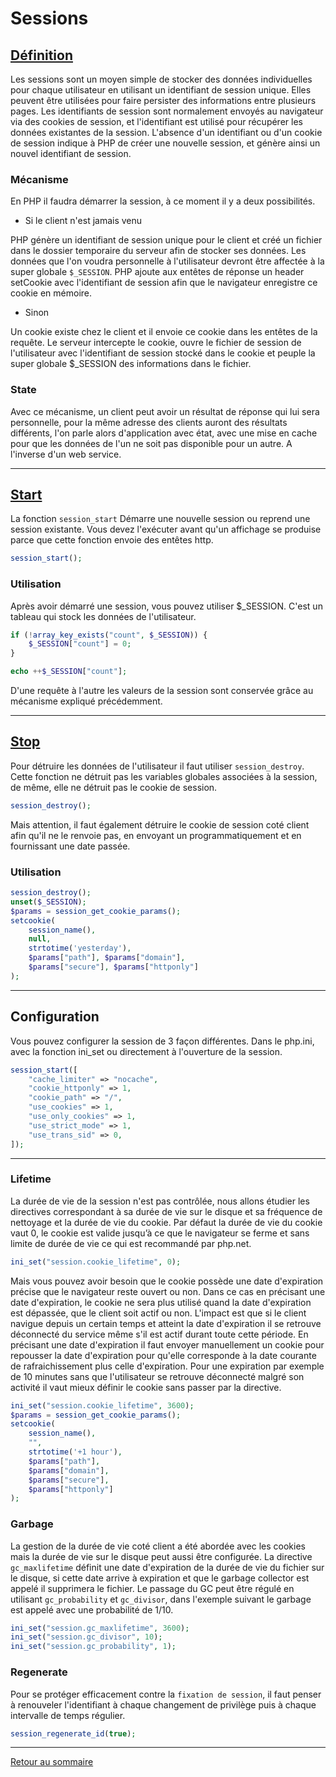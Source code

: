 # Sessions

## [Définition](https://www.php.net/manual/fr/reserved.variables.session.php)

Les sessions sont un moyen simple de stocker des données individuelles pour chaque utilisateur en utilisant un identifiant de session unique. Elles peuvent être utilisées pour faire persister des informations entre plusieurs pages. Les identifiants de session sont normalement envoyés au navigateur via des cookies de session, et l'identifiant est utilisé pour récupérer les données existantes de la session. L'absence d'un identifiant ou d'un cookie de session indique à PHP de créer une nouvelle session, et génère ainsi un nouvel identifiant de session.

### Mécanisme

En PHP il faudra démarrer la session, à ce moment il y a deux possibilités.

-   Si le client n'est jamais venu

PHP génère un identifiant de session unique pour le client et créé un fichier dans le dossier temporaire du serveur afin de stocker ses données. Les données que l'on voudra personnelle à l'utilisateur devront être affectée à la super globale `$_SESSION`. PHP ajoute aux entêtes de réponse un header setCookie avec l'identifiant de session afin que le navigateur enregistre ce cookie en mémoire.

-   Sinon

Un cookie existe chez le client et il envoie ce cookie dans les entêtes de la requête. Le serveur intercepte le cookie, ouvre le fichier de session de l'utilisateur avec l'identifiant de session stocké dans le cookie et peuple la super globale $_SESSION des informations dans le fichier.

### State

Avec ce mécanisme, un client peut avoir un résultat de réponse qui lui sera personnelle, pour la même adresse des clients auront des résultats différents, l'on parle alors d'application avec état, avec une mise en cache pour que les données de l'un ne soit pas disponible pour un autre. A l'inverse d'un web service.

----------

## [Start](https://www.php.net/manual/fr/function.session-start.php)

La fonction `session_start` Démarre une nouvelle session ou reprend une session existante. Vous devez l'exécuter avant qu'un affichage se produise parce que cette fonction envoie des entêtes http.

```php
session_start();
```

### Utilisation

Après avoir démarré une session, vous pouvez utiliser $_SESSION. C'est un tableau qui stock les données de l'utilisateur.

```php
if (!array_key_exists("count", $_SESSION)) {
    $_SESSION["count"] = 0;
}

echo ++$_SESSION["count"];
```

D'une requête à l'autre les valeurs de la session sont conservée grâce au mécanisme expliqué précédemment.

----------

## [Stop](https://www.php.net/manual/fr/function.session-destroy.php)

Pour détruire les données de l'utilisateur il faut utiliser `session_destroy`. Cette fonction ne détruit pas les variables globales associées à la session, de même, elle ne détruit pas le cookie de session.

```php
session_destroy();
```

Mais attention, il faut également détruire le cookie de session coté client afin qu'il ne le renvoie pas, en envoyant un programmatiquement et en fournissant une date passée.

### Utilisation

```php
session_destroy();
unset($_SESSION);
$params = session_get_cookie_params();
setcookie(
    session_name(),
    null,
    strtotime('yesterday'),
    $params["path"], $params["domain"],
    $params["secure"], $params["httponly"]
);
```

----------

## Configuration

Vous pouvez configurer la session de 3 façon différentes. Dans le php.ini, avec la fonction ini_set ou directement à l'ouverture de la session.

```php
session_start([
    "cache_limiter" => "nocache",
    "cookie_httponly" => 1,
    "cookie_path" => "/",
    "use_cookies" => 1,
    "use_only_cookies" => 1,
    "use_strict_mode" => 1,
    "use_trans_sid" => 0,
]);
```

----------

### Lifetime

La durée de vie de la session n'est pas contrôlée, nous allons étudier les directives correspondant à sa durée de vie sur le disque et sa fréquence de nettoyage et la durée de vie du cookie. Par défaut la durée de vie du cookie vaut 0, le cookie est valide jusqu’à ce que le navigateur se ferme et sans limite de durée de vie ce qui est recommandé par php.net.

```php
ini_set("session.cookie_lifetime", 0);
```

Mais vous pouvez avoir besoin que le cookie possède une date d'expiration précise que le navigateur reste ouvert ou non. Dans ce cas en précisant une date d'expiration, le cookie ne sera plus utilisé quand la date d'expiration est dépassée, que le client soit actif ou non. L'impact est que si le client navigue depuis un certain temps et atteint la date d'expiration il se retrouve déconnecté du service même s'il est actif durant toute cette période. En précisant une date d'expiration il faut envoyer manuellement un cookie pour repousser la date d'expiration pour qu'elle corresponde à la date courante de rafraichissement plus celle d'expiration. Pour une expiration par exemple de 10 minutes sans que l'utilisateur se retrouve déconnecté malgré son activité il vaut mieux définir le cookie sans passer par la directive.

```php
ini_set("session.cookie_lifetime", 3600);
$params = session_get_cookie_params();
setcookie(
    session_name(),
    "",
    strtotime('+1 hour'),
    $params["path"],
    $params["domain"],
    $params["secure"],
    $params["httponly"]
); 
```

### Garbage

La gestion de la durée de vie coté client a été abordée avec les cookies mais la durée de vie sur le disque peut aussi être configurée. La directive `gc_maxlifetime` définit une date d'expiration de la durée de vie du fichier sur le disque, si cette date arrive à expiration et que le garbage collector est appelé il supprimera le fichier. Le passage du GC peut être régulé en utilisant `gc_probability` et `gc_divisor`, dans l'exemple suivant le garbage est appelé avec une probabilité de 1/10.

```php
ini_set("session.gc_maxlifetime", 3600);
ini_set("session.gc_divisor", 10);
ini_set("session.gc_probability", 1);
```

### Regenerate

Pour se protéger efficacement contre la `fixation de session`, il faut penser à renouveler l'identifiant à chaque changement de privilège puis à chaque intervalle de temps régulier.

```php
session_regenerate_id(true);
```

----------

[Retour au sommaire](00_sommaire.md)